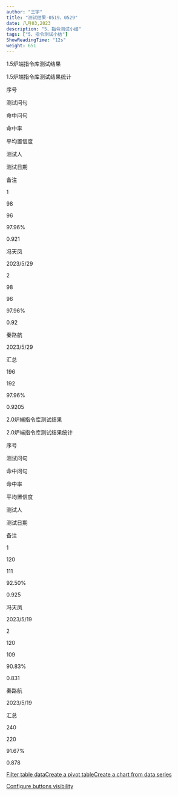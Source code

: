 ```yaml
---
author: "王宇"
title: "测试结果-0519、0529"
date: 八月03,2023
description: "5、指令测试小结"
tags: ["5、指令测试小结"]
ShowReadingTime: "12s"
weight: 651
---
```

1.5炉端指令库测试结果

1.5炉端指令库测试结果统计

序号

测试问句

命中问句

命中率

平均置信度

测试人

测试日期

备注

1

98

96

97.96%

0.921

冯天凤

2023/5/29

  

2

98

96

97.96%

0.92

秦路航

2023/5/29

  

汇总

196

192

97.96%

0.9205

  

  

  

2.0炉端指令库测试结果

2.0炉端指令库测试结果统计

序号

测试问句

命中问句

命中率

平均置信度

测试人

测试日期

备注

1

120

111

92.50%

0.925

冯天凤

2023/5/19

  

2

120

109

90.83%

0.831

秦路航

2023/5/19

  

汇总

240

220

91.67%

0.878

  

  

  

[Filter table data](#)[Create a pivot table](#)[Create a chart from data series](#)

[Configure buttons visibility](/users/tfac-settings.action)